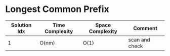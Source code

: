 # Longest Common Prefix

| Solution Idx | Time Complexity | Space Complexity | Comment        |
| ------------ | --------------- | ---------------- | -------------- |
| 1            | O(nm)           | O(1)             | scan and check |

